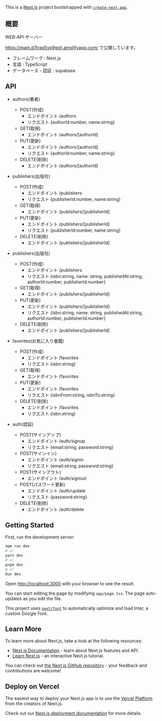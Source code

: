 This is a [Next.js](https://nextjs.org/) project bootstrapped with [`create-next-app`](https://github.com/vercel/next.js/tree/canary/packages/create-next-app).

## 概要

WEB-API サーバー

https://main.d7trag5vp9gsh.amplifyapp.com/
で公開しています。

- フレームワーク : Next.js
- 言語 : TypeScript
- データベース・認証 : supabase

## API

- authors(著者)

  - POST(作成)
    - エンドポイント
      /authors
    - リクエスト
      {authorId:number, name:string}
  - GET(取得)
    - エンドポイント
      /authors/[authorId]
  - PUT(更新)
    - エンドポイント
      /authors/[authorId]
    - リクエスト
      {authorId:number, name:string}
  - DELETE(削除)
    - エンドポイント
      /authors/[authorId]

- publishers(出版社)

  - POST(作成)
    - エンドポイント
      /publishers
    - リクエスト
      {publisherId:number, name:string}
  - GET(取得)
    - エンドポイント
      /publishers/[publisherId]
  - PUT(更新)
    - エンドポイント
      /publishers/[publisherId]
    - リクエスト
      {publisherId:number, name:string}
  - DELETE(削除)
    - エンドポイント
      /publishers/[publisherId]

- publishers(出版社)

  - POST(作成)
    - エンドポイント
      /publishers
    - リクエスト
      {isbn:string, name: string, publishedAt:string, authorId:number, publisherId:number}
  - GET(取得)
    - エンドポイント
      /publishers/[publisherId]
  - PUT(更新)
    - エンドポイント
      /publishers/[publisherId]
    - リクエスト
      {isbn:string, name: string, publishedAt:string, authorId:number, publisherId:number}
  - DELETE(削除)
    - エンドポイント
      /publishers/[publisherId]

- favorites(お気に入り書籍)

  - POST(作成)
    - エンドポイント
      /favorites
    - リクエスト
      {isbn:string}
  - GET(取得)
    - エンドポイント
      /favorites
  - PUT(更新)
    - エンドポイント
      /favorites
    - リクエスト
      {isbnFrom:string, isbnTo:string}
  - DELETE(削除)
    - エンドポイント
      /favorites
    - リクエスト
      {isbn:string}

- auth(認証)
  - POST(サインアップ)
    - エンドポイント
      /auth/signup
    - リクエスト
      {email:string, password:string}
  - POST(サインイン)
    - エンドポイント
      /auth/signin
    - リクエスト
      {email:string, password:string}
  - POST(サインアウト)
    - エンドポイント
      /auth/signout
  - POST(パスワード更新)
    - エンドポイント
      /auth/update
    - リクエスト
      {password:string}
  - DELETE(削除)
    - エンドポイント
      /auth/delete

## Getting Started

First, run the development server:

```bash
npm run dev
# or
yarn dev
# or
pnpm dev
# or
bun dev
```

Open [http://localhost:3000](http://localhost:3000) with your browser to see the result.

You can start editing the page by modifying `app/page.tsx`. The page auto-updates as you edit the file.

This project uses [`next/font`](https://nextjs.org/docs/basic-features/font-optimization) to automatically optimize and load Inter, a custom Google Font.

## Learn More

To learn more about Next.js, take a look at the following resources:

- [Next.js Documentation](https://nextjs.org/docs) - learn about Next.js features and API.
- [Learn Next.js](https://nextjs.org/learn) - an interactive Next.js tutorial.

You can check out [the Next.js GitHub repository](https://github.com/vercel/next.js/) - your feedback and contributions are welcome!

## Deploy on Vercel

The easiest way to deploy your Next.js app is to use the [Vercel Platform](https://vercel.com/new?utm_medium=default-template&filter=next.js&utm_source=create-next-app&utm_campaign=create-next-app-readme) from the creators of Next.js.

Check out our [Next.js deployment documentation](https://nextjs.org/docs/deployment) for more details.
